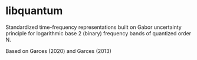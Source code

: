 # libquantum
Standardized time-frequency representations 
built on Gabor uncertainty principle for 
logarithmic base 2 (binary) frequency bands 
of quantized order N.

Based on Garces (2020) and Garces (2013)
